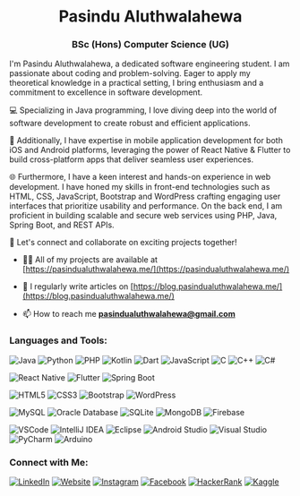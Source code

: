 <h1 align="center">Pasindu Aluthwalahewa</h1>
<h3 align="center">BSc (Hons) Computer Science (UG)</h3>

I'm Pasindu Aluthwalahewa, a dedicated software engineering student. I am passionate about coding and problem-solving.
Eager to apply my theoretical knowledge in a practical setting, I bring enthusiasm and a commitment to excellence in software development.

💻 Specializing in Java programming, I love diving deep into the world of software development to create robust and efficient applications.

📱 Additionally, I have expertise in mobile application development for both iOS and Android platforms, leveraging the power of React Native & Flutter to build cross-platform apps that deliver seamless user experiences.

🌐 Furthermore, I have a keen interest and hands-on experience in web development. I have honed my skills in front-end technologies such as HTML, CSS, JavaScript, Bootstrap and WordPress crafting engaging user interfaces that prioritize usability and performance. On the back end, I am proficient in building scalable and secure web services using PHP, Java, Spring Boot, and REST APIs.

🌟 Let's connect and collaborate on exciting projects together!

- 👨‍💻 All of my projects are available at [https://pasindualuthwalahewa.me/](https://pasindualuthwalahewa.me/)

- 📝 I regularly write articles on [https://blog.pasindualuthwalahewa.me/](https://blog.pasindualuthwalahewa.me/)

- 📫 How to reach me **pasindualuthwalahewa@gmail.com**

### Languages and Tools:

![Java](https://img.shields.io/badge/-Java-007396?style=flat&logo=java&logoColor=white)
![Python](https://img.shields.io/badge/-Python-3776AB?style=flat&logo=python&logoColor=white)
![PHP](https://img.shields.io/badge/-PHP-777BB4?style=flat&logo=php&logoColor=white)
![Kotlin](https://img.shields.io/badge/-Kotlin-0095D5?style=flat&logo=kotlin&logoColor=white)
![Dart](https://img.shields.io/badge/-Dart-0175C2?style=flat&logo=dart&logoColor=white)
![JavaScript](https://img.shields.io/badge/-JavaScript-F7DF1E?style=flat&logo=javascript&logoColor=black)
![C](https://img.shields.io/badge/-C-00599C?style=flat&logo=c&logoColor=white)
![C++](https://img.shields.io/badge/-C++-00599C?style=flat&logo=c%2B%2B&logoColor=white)
![C#](https://img.shields.io/badge/-C%23-239120?style=flat&logo=c-sharp&logoColor=white)

![React Native](https://img.shields.io/badge/-React_Native-61DAFB?style=flat&logo=react&logoColor=white)
![Flutter](https://img.shields.io/badge/-Flutter-02569B?style=flat&logo=flutter&logoColor=white)
![Spring Boot](https://img.shields.io/badge/-Spring_Boot-6DB33F?style=flat&logo=spring-boot&logoColor=white)

![HTML5](https://img.shields.io/badge/-HTML5-E34F26?style=flat&logo=html5&logoColor=white)
![CSS3](https://img.shields.io/badge/-CSS3-1572B6?style=flat&logo=css3&logoColor=white)
![Bootstrap](https://img.shields.io/badge/-Bootstrap-563D7C?style=flat&logo=bootstrap&logoColor=white)
![WordPress](https://img.shields.io/badge/-WordPress-21759B?style=flat&logo=wordpress&logoColor=white)

![MySQL](https://img.shields.io/badge/-MySQL-4479A1?style=flat&logo=mysql&logoColor=white)
![Oracle Database](https://img.shields.io/badge/-Oracle%20Database-F80000?style=flat&logo=oracle&logoColor=white)
![SQLite](https://img.shields.io/badge/-SQLite-003B57?style=flat&logo=sqlite&logoColor=white)
![MongoDB](https://img.shields.io/badge/-MongoDB-47A248?style=flat&logo=mongodb&logoColor=white)
![Firebase](https://img.shields.io/badge/-Firebase-FFCA28?style=flat&logo=firebase&logoColor=black)

![VSCode](https://img.shields.io/badge/-VSCode-007ACC?style=flat&logo=visual-studio-code&logoColor=white)
![IntelliJ IDEA](https://img.shields.io/badge/-IntelliJ_IDEA-000000?style=flat&logo=intellij-idea&logoColor=white)
![Eclipse](https://img.shields.io/badge/-Eclipse-2C2255?style=flat&logo=eclipse&logoColor=white)
![Android Studio](https://img.shields.io/badge/-Android_Studio-3DDC84?style=flat&logo=android-studio&logoColor=white)
![Visual Studio](https://img.shields.io/badge/-Visual_Studio-5C2D91?style=flat&logo=visual-studio&logoColor=white)
![PyCharm](https://img.shields.io/badge/-PyCharm-000000?style=flat&logo=pycharm&logoColor=white)
![Arduino](https://img.shields.io/badge/-Arduino-00979D?style=flat&logo=arduino&logoColor=white)

### Connect with Me:

[![LinkedIn](https://img.shields.io/badge/-LinkedIn-0077B5?style=flat&logo=linkedin&logoColor=white)](https://www.linkedin.com/in/pasindu-aluthwalahewa-471b6b229/)
[![Website](https://img.shields.io/badge/-Website-0088CC?style=flat&logo=google-chrome&logoColor=white)](https://pasindualuthwalahewa.me/)
[![Instagram](https://img.shields.io/badge/-Instagram-E4405F?style=flat&logo=instagram&logoColor=white)](https://www.instagram.com/pasindualuthwalahewa/)
[![Facebook](https://img.shields.io/badge/-Facebook-1877F2?style=flat&logo=facebook&logoColor=white)](https://www.facebook.com/profile.php?id=100029046765112)
[![HackerRank](https://img.shields.io/badge/-HackerRank-2EC866?style=flat&logo=hackerrank&logoColor=white)](https://www.hackerrank.com/profile/aluthwalahewapa1)
[![Kaggle](https://img.shields.io/badge/-Kaggle-20BEFF?style=flat&logo=kaggle&logoColor=white)](https://www.kaggle.com/pasindualuthwahewa)

